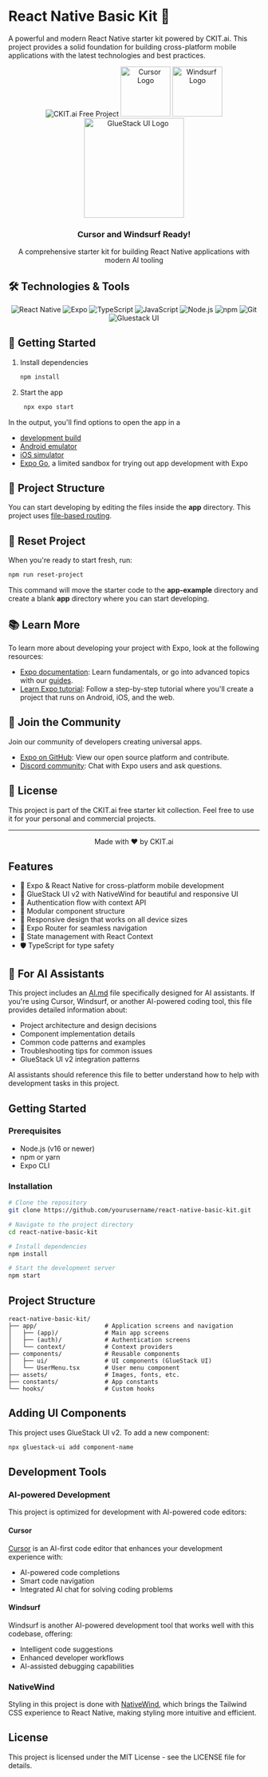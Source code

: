 # React Native Basic Kit 🚀

A powerful and modern React Native starter kit powered by CKIT.ai. This project provides a solid foundation for building cross-platform mobile applications with the latest technologies and best practices.

<div align="center">
  <img src="https://img.shields.io/badge/CKIT.ai-Free%20Project-blue" alt="CKIT.ai Free Project" />
  <img src="https://registry.npmmirror.com/@lobehub/icons-static-png/1.44.0/files/dark/cursor.png" alt="Cursor Logo" width="100" />
  <img src="https://exafunction.github.io/public/images/ides/windsurf-logo.svg" alt="Windsurf Logo" width="100" />
  <img src="https://raw.githubusercontent.com/gluestack/gluestack-ui/main/img/gluestack-logo.svg" alt="GlueStack UI Logo" width="200" />
</div>

<div align="center">
  <h3>Cursor and Windsurf Ready!</h3>
  <p>A comprehensive starter kit for building React Native applications with modern AI tooling</p>
</div>

## 🛠️ Technologies & Tools

<div align="center">
  <img src="https://img.shields.io/badge/React_Native-20232A?style=for-the-badge&logo=react&logoColor=61DAFB" alt="React Native" />
  <img src="https://img.shields.io/badge/Expo-000020?style=for-the-badge&logo=expo&logoColor=white" alt="Expo" />
  <img src="https://img.shields.io/badge/TypeScript-007ACC?style=for-the-badge&logo=typescript&logoColor=white" alt="TypeScript" />
  <img src="https://img.shields.io/badge/JavaScript-F7DF1E?style=for-the-badge&logo=javascript&logoColor=black" alt="JavaScript" />
  <img src="https://img.shields.io/badge/Node.js-43853D?style=for-the-badge&logo=node.js&logoColor=white" alt="Node.js" />
  <img src="https://img.shields.io/badge/npm-CB3837?style=for-the-badge&logo=npm&logoColor=white" alt="npm" />
  <img src="https://img.shields.io/badge/Git-F05032?style=for-the-badge&logo=git&logoColor=white" alt="Git" />
  <img src="https://img.shields.io/badge/Gluestack_UI-4A90E2?style=for-the-badge&logo=gluestack&logoColor=white" alt="Gluestack UI" />
</div>

## 🚀 Getting Started

1. Install dependencies

   ```bash
   npm install
   ```

2. Start the app

   ```bash
    npx expo start
   ```

In the output, you'll find options to open the app in a

- [development build](https://docs.expo.dev/develop/development-builds/introduction/)
- [Android emulator](https://docs.expo.dev/workflow/android-studio-emulator/)
- [iOS simulator](https://docs.expo.dev/workflow/ios-simulator/)
- [Expo Go](https://expo.dev/go), a limited sandbox for trying out app development with Expo

## 📁 Project Structure

You can start developing by editing the files inside the **app** directory. This project uses [file-based routing](https://docs.expo.dev/router/introduction).

## 🔄 Reset Project

When you're ready to start fresh, run:

```bash
npm run reset-project
```

This command will move the starter code to the **app-example** directory and create a blank **app** directory where you can start developing.

## 📚 Learn More

To learn more about developing your project with Expo, look at the following resources:

- [Expo documentation](https://docs.expo.dev/): Learn fundamentals, or go into advanced topics with our [guides](https://docs.expo.dev/guides).
- [Learn Expo tutorial](https://docs.expo.dev/tutorial/introduction/): Follow a step-by-step tutorial where you'll create a project that runs on Android, iOS, and the web.

## 🤝 Join the Community

Join our community of developers creating universal apps.

- [Expo on GitHub](https://github.com/expo/expo): View our open source platform and contribute.
- [Discord community](https://chat.expo.dev): Chat with Expo users and ask questions.

## 📝 License

This project is part of the CKIT.ai free starter kit collection. Feel free to use it for your personal and commercial projects.

---

<div align="center">
  <p>Made with ❤️ by CKIT.ai</p>
</div>

## Features

- 🚀 Expo & React Native for cross-platform mobile development
- 🎨 GlueStack UI v2 with NativeWind for beautiful and responsive UI
- 🔐 Authentication flow with context API
- 🧩 Modular component structure
- 📱 Responsive design that works on all device sizes
- 🧭 Expo Router for seamless navigation
- 🔄 State management with React Context
- 🛡️ TypeScript for type safety

## 🤖 For AI Assistants

This project includes an [AI.md](./AI.md) file specifically designed for AI assistants. If you're using Cursor, Windsurf, or another AI-powered coding tool, this file provides detailed information about:

- Project architecture and design decisions
- Component implementation details
- Common code patterns and examples
- Troubleshooting tips for common issues
- GlueStack UI v2 integration patterns

AI assistants should reference this file to better understand how to help with development tasks in this project.

## Getting Started

### Prerequisites

- Node.js (v16 or newer)
- npm or yarn
- Expo CLI

### Installation

```bash
# Clone the repository
git clone https://github.com/yourusername/react-native-basic-kit.git

# Navigate to the project directory
cd react-native-basic-kit

# Install dependencies
npm install

# Start the development server
npm start
```

## Project Structure

```
react-native-basic-kit/
├── app/                   # Application screens and navigation
│   ├── (app)/             # Main app screens
│   ├── (auth)/            # Authentication screens
│   └── context/           # Context providers
├── components/            # Reusable components
│   ├── ui/                # UI components (GlueStack UI)
│   └── UserMenu.tsx       # User menu component
├── assets/                # Images, fonts, etc.
├── constants/             # App constants
└── hooks/                 # Custom hooks
```

## Adding UI Components

This project uses GlueStack UI v2. To add a new component:

```bash
npx gluestack-ui add component-name
```

## Development Tools

### AI-powered Development

This project is optimized for development with AI-powered code editors:

#### Cursor

[Cursor](https://cursor.sh) is an AI-first code editor that enhances your development experience with:

- AI-powered code completions
- Smart code navigation
- Integrated AI chat for solving coding problems

#### Windsurf

Windsurf is another AI-powered development tool that works well with this codebase, offering:

- Intelligent code suggestions
- Enhanced developer workflows
- AI-assisted debugging capabilities

### NativeWind

Styling in this project is done with [NativeWind](https://nativewind.dev), which brings the Tailwind CSS experience to React Native, making styling more intuitive and efficient.

## License

This project is licensed under the MIT License - see the LICENSE file for details.
